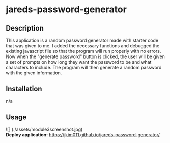 # jareds-password-generator

## Description

This application is a random password generator made with starter code that was given to me. I added the necessary functions and debugged the existing javascript file so that the program will run properly with no errors. Now when the "generate password" button is clicked, the user will be given a set of prompts on how long they want the password to be and what characters to include. The program will then generate a random password with the given information.

## Installation 

n/a

## Usage 
![] (./assets/module3screenshot.jpg) <br>
**Deploy application:** https://jkim011.github.io/jareds-password-generator/